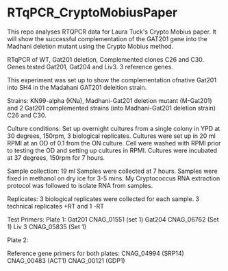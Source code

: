 # RTqPCR_CryptoMobiusPaper
This repo analyses RTQPCR data for Laura Tuck's Crypto Mobius paper. It will show the successful complementation of the GAT201 gene into the Madhani deletion mutant using the Crypto Mobius method.

RTqPCR of WT, Gat201 deletion, Complemented clones C26 and C30. Genes tested Gat201, Gat204 and Liv3. 3 reference genes.

This experiment was set up to show the complementation ofnative Gat201 into SH4 in the Madahani GAT201 deleition strain.

Strains: 
KN99-alpha (KNa), Madhani-Gat201 deletion mutant (M-Gat201) and 2 Gat201 complemented strains (into Madhani-Gat201 deletion strain) C26 and C30.

Culture conditions:
Set up overnight cultures from a single colony in YPD at 30 degrees, 150rpm, 3 biological replicates.
Cultures were set up in 20 ml RPMI at an OD of 0.1 from the ON culture. Cell were washed with RPMI prior to testing the OD and setting up cultures in RPMI. Cultures were incubated at 37 degrees, 150rpm for 7 hours.

Sample collection: 
19 ml Samples were collected at 7 hours. Samples were fixed in methanol on dry ice for 3-5 mins. My Cryptococcus RNA extraction protocol was followed to isolate RNA from samples.

Replicates:
3 biological replicates were collected for each sample.
3 technical replicates +RT and 1 -RT

Test Primers:
Plate 1:
Gat201 CNAG_01551 (set 1)
Gat204 CNAG_06762 (Set 1)
Liv 3 CNAG_05835 (Set 1)

Plate 2: 



Reference gene primers for both plates: 
CNAG_04994 (SRP14)
CNAG_00483 (ACT1)
CNAG_00121 (GDP1)

